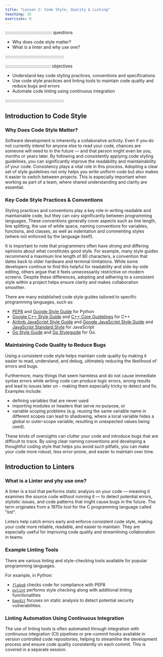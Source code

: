 ```yaml
---
title: "Lesson 2: Code Style, Quality & Linting"
teaching: 15
exercises: 0
---
```


:::::::::::::::::::::::::::::::::::::: questions 

- Why does code style matter?
- What is a linter and why use one?

::::::::::::::::::::::::::::::::::::::::::::::::

::::::::::::::::::::::::::::::::::::: objectives

- Understand key code styling practices, conventions and specifications
- Use code style practices and linting tools to maintain code quality and reduce bugs and errors
- Automate code linting using continuous integration 

::::::::::::::::::::::::::::::::::::::::::::::::

## Introduction to Code Style

### Why Does Code Style Matter?

Software development is inherently a collaborative activity. Even if you do not currently intend for anyone else to read your code, chances are someone will need to in the future — and that person might even be you, months or years later. By following and consistently applying code styling guidelines, you can significantly improve the readability and maintainability of your code. Consistency plays a vital role in this process. Adopting a clear set of style guidelines not only helps you write uniform code but also makes it easier to switch between projects. This is especially important when working as part of a team, where shared understanding and clarity are essential.

### Key Code Style Practices & Conventions

Styling practices and conventions play a key role in writing readable and maintainable code, but they can vary significantly between programming languages. These conventions generally cover aspects such as line length, line splitting, the use of white space, naming conventions for variables, functions, and classes, as well as indentation and commenting styles (where not enforced by the language itself).

It is important to note that programmers often have strong and differing opinions about what constitutes good style. For example, many style guides recommend a maximum line length of 80 characters, a convention that dates back to older hardware and terminal limitations. While some developers continue to find this helpful for readability and side-by-side editing, others argue that it feels unnecessarily restrictive on modern screens. Despite these differences, adopting and adhering to a consistent style within a project helps ensure clarity and makes collaboration smoother.

There are many established code style guides tailored to specific programming languages, such as:

- [PEP8](https://peps.python.org/pep-0008/) and [Google Style Guide](https://google.github.io/styleguide/pyguide.html) for Python
- [Google C++ Style Guide](https://google.github.io/styleguide/cppguide.html) and [C++ Core Guidelines](https://github.com/isocpp/CppCoreGuidelines) for C++
- [Airbnb JavaScript Style Guide](https://airbnb.io/javascript/) and [Google JavaScript Style Guide](https://google.github.io/styleguide/jsguide.html) and [JavaScript Standard Style](https://standardjs.com/) for JavaScript
- [Go Style Guide](https://google.github.io/styleguide/go/) and [Go Styleguide](https://github.com/bahlo/go-styleguide) for Go.

### Maintaining Code Quality to Reduce Bugs

Using a consistent code style helps maintain code quality by making it easier to read, understand, and debug, ultimately reducing the likelihood of errors and bugs.

Furthermore, many things that seem harmless and do not cause immediate syntax errors while writing code can produce logic errors, wrong results and lead to issues later on - making them especially tricky to detect and fix. Examples include:

- defining variables that are never used
- importing modules or headers that serve no purpose, or
- variable scoping problems (e.g. reusing the same variable name in different scopes can lead to shadowing, where a local variable hides a global or outer-scope variable, resulting in unexpected values being used).

These kinds of oversights can clutter your code and introduce bugs that are difficult to trace. By using clear naming conventions and developing a thoughtful coding style that helps you avoid such pitfalls, you can make your code more robust, less error-prone, and easier to maintain over time. 

## Introduction to Linters

### What is a Linter and yhy use one?

A linter is a tool that performs static analysis on your code — meaning it examines the source code without running it — to detect potential errors, stylistic issues, and code patterns that might cause bugs in the future. The term originates from a 1970s tool for the C programming language called "lint".

Linters help catch errors early and enforce consistent code style, making your code more reliable, readable, and easier to maintain. They are especially useful for improving code quality and streamlining collaboration in teams.

### Example Linting Tools 

There are various linting and style-checking tools available for popular programming languages. 

For example, in Python:

- [`flake8`](https://flake8.pycqa.org/en/latest/) checks code for compliance with PEP8
- [`pylint`](https://pypi.org/project/pylint/) performs style checking along with additional linting functionalities
- [`bandit`](https://bandit.readthedocs.io/en/latest/) focuses on static analysis to detect potential security vulnerabilities.

### Linting Automation Using Continuous Integration

The use of linting tools is often automated through integration with continuous integration (CI) pipelines or pre-commit hooks available in version controlled code repositories, helping to streamline the development process and ensure code quality consistently on each commit. This is covered in a separate session.
